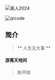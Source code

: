 <!-- ![美人2024](https://github.com/ctihvke/ctihvke.github.io/assets/19749346/050678b6-deaf-4390-99c7-cdbb2ff6715e) -->
![美人2024](https://github.com/ctihvke/ctihvke.github.io/assets/19749346/0923f410-7967-4ddf-ad33-f8b4ed3c1518)

![qrcode](https://github.com/ctihvke/ctihvke.github.io/assets/19749346/1e6d80aa-3cde-490c-8a42-5d7371202c3e)

## 简介

> ** 人生无大事 **

#### 游离天地间

> 新开始
